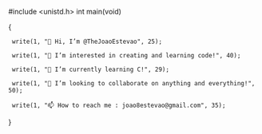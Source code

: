 #include <unistd.h>
int main(void)

{

     write(1, "👋 Hi, I’m @TheJoaoEstevao", 25); 
  
     write(1, "👀 I’m interested in creating and learning code!", 40);
  
     write(1, "🌱 I’m currently learning C!", 29);
  
     write(1, "💞️ I’m looking to collaborate on anything and everything!", 50);
  
     write(1, "📫 How to reach me : joao8estevao@gmail.com", 35);
  
}
